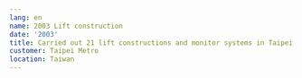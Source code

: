 ```yaml
---
lang: en
name: 2003 Lift construction
date: '2003'
title: Carried out 21 lift constructions and monitor systems in Taipei Metro stations
customer: Taipei Metro
location: Taiwan
---
```


